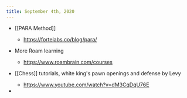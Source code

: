 ```yaml
---
title: September 4th, 2020
---
```


- [[PARA Method]]
	 - https://fortelabs.co/blog/para/

- More Roam learning
	 - https://www.roambrain.com/courses

- [[Chess]] tutorials, white king's pawn openings and defense by Levy
	 - https://www.youtube.com/watch?v=dM3CqDqU76E

- 

